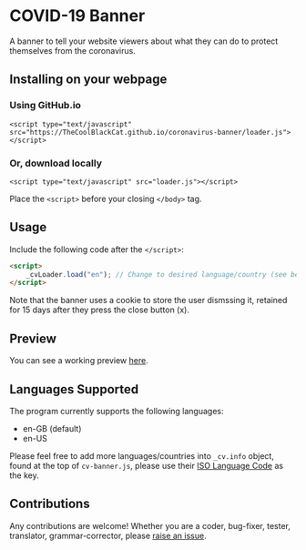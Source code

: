 # COVID-19 Banner
A banner to tell your website viewers about what they can do to protect themselves from the coronavirus.

## Installing on your webpage
### Using GitHub.io
```<script type="text/javascript" src="https://TheCoolBlackCat.github.io/coronavirus-banner/loader.js"></script>```

### Or, download locally
```<script type="text/javascript" src="loader.js"></script>```

Place the ```<script>``` before your closing ```</body>``` tag.

## Usage
Include the following code after the ```</script>```:
```html
<script>
    _cvLoader.load("en"); // Change to desired language/country (see below)
</script>
```

Note that the banner uses a cookie to store the user dismssing it, retained for 15 days after they press the close button (x).

## Preview
You can see a working preview [here](https://thecoolblackcat.github.io/coronavirus-banner/index.html).

## Languages Supported
The program currently supports the following languages:
* en-GB (default)
* en-US

Please feel free to add more languages/countries into ```_cv.info``` object, found at the top of ```cv-banner.js```, please use their [ISO Language Code](http://www.lingoes.net/en/translator/langcode.htm) as the key.

## Contributions
Any contributions are welcome! Whether you are a coder, bug-fixer, tester, translator, grammar-corrector, please [raise an issue](https://github.com/TheCoolBlackCat/coronavirus-banner/issues).

